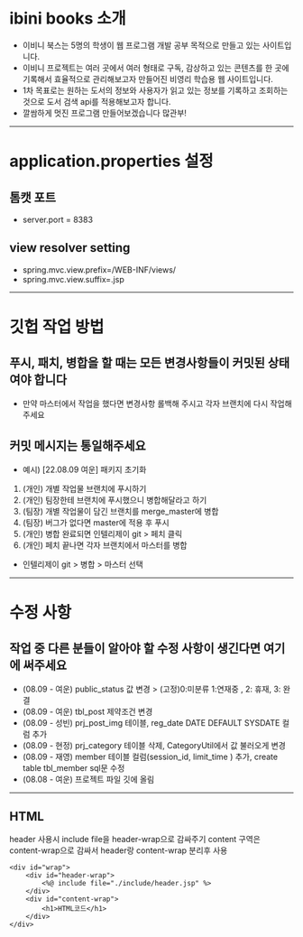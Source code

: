 # ibini books 소개
- 이비니 북스는 5명의 학생이 웹 프로그램 개발 공부 목적으로 만들고 있는 사이트입니다.
- 이비니 프로젝트는 여러 곳에서 여러 형태로 구독, 감상하고 있는 콘텐츠를 한 곳에 기록해서 효율적으로 관리해보고자 만들어진 비영리 학습용 웹 사이트입니다.
- 1차 목표로는 원하는 도서의 정보와 사용자가 읽고 있는 정보를 기록하고 조회하는 것으로 도서 검색 api를 적용해보고자 합니다.
- 깔쌈하게 멋진 프로그램 만들어보겠습니다 많관부!


--------------------------------------------------------------------------------------------------

# application.properties 설정
## 톰캣 포트
- server.port = 8383
## view resolver setting
- spring.mvc.view.prefix=/WEB-INF/views/
- spring.mvc.view.suffix=.jsp

------------------------------------------------------------

# 깃헙 작업 방법
## 푸시, 패치, 병합을 할 때는 모든 변경사항들이 커밋된 상태여야 합니다
- 만약 마스터에서 작업을 했다면 변경사항 롤백해 주시고 각자 브랜치에 다시 작업해 주세요
## 커밋 메시지는 통일해주세요
- 예시) [22.08.09 여운] 패키지 초기화

1. (개인) 개별 작업물 브랜치에 푸시하기
2. (개인) 팀장한테 브랜치에 푸시했으니 병합해달라고 하기
3. (팀장) 개별 작업물이 담긴 브랜치를 merge_master에 병합
4. (팀장) 버그가 없다면 master에 적용 후 푸시
5. (개인) 병합 완료되면 인텔리제이 git > 페치 클릭
6. (개인) 페치 끝나면 각자 브랜치에서 마스터를 병합
- 인텔리제이 git > 병합 > 마스터 선택

------------------------------------------------------------

# 수정 사항
## 작업 중 다른 분들이 알아야 할 수정 사항이 생긴다면 여기에 써주세요

- (08.09 - 여운) public_status 값 변경 > (고정)0:미분류 1:연재중 , 2: 휴재, 3: 완결
- (08.09 - 여운) tbl_post 제약조건 변경
- (08.09 - 성빈) prj_post_img 테이블, reg_date DATE DEFAULT SYSDATE 컬럼 추가
- (08.09 - 현정) prj_category 테이블 삭제, CategoryUtil에서 값 불러오게 변경
- (08.09 - 재영) member 테이블 컬럼(session_id, limit_time
  ) 추가, create table tbl_member sql문 수정
- (08.08 - 여운) 프로젝트 파일 깃에 올림


----
## HTML
header 사용시 include file을 header-wrap으로 감싸주기
content 구역은 content-wrap으로 감싸서 header랑 content-wrap 분리후 사용

    <div id="wrap">
        <div id="header-wrap">
            <%@ include file="./include/header.jsp" %>
        </div>
        <div id="content-wrap">
            <h1>HTML코드</h1>
        </div>
    </div>


    


      